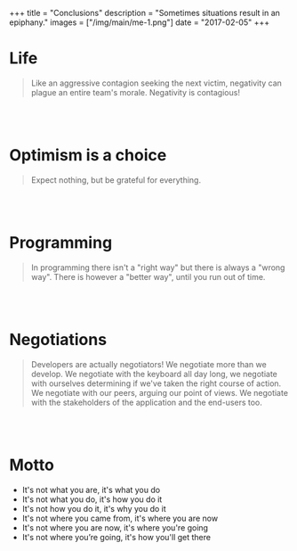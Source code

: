 +++
title = "Conclusions"
description = "Sometimes situations result in an epiphany."
images = ["/img/main/me-1.png"]
date = "2017-02-05"
+++

# Life

> Like an aggressive contagion seeking the next victim, negativity can plague an entire team's morale. Negativity is contagious!

<br/><br/>

# Optimism is a choice

> Expect nothing, but be grateful for everything.

<br/><br/>

# Programming

> In programming there isn't a "right way" but there is always a "wrong way". There is however a "better way", until you run out of time.

<br/><br/>

# Negotiations

> Developers are actually negotiators! We negotiate more than we develop. We negotiate with the keyboard all day long, we negotiate with ourselves determining if we've taken the right
course of action. We negotiate with our peers, arguing our point of views. We negotiate with the stakeholders of the application and the end-users too.

<br/><br/>

# Motto

- It's not what you are, it's what you do
- It's not what you do, it's how you do it
- It's not how you do it, it's why you do it
- It's not where you came from, it's where you are now
- It's not where you are now, it's where you're going
- It's not where you’re going, it's how you'll get there
